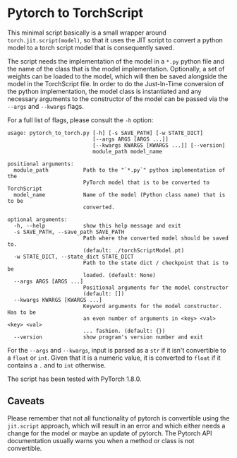 # Pytorch to TorchScript

This minimal script basically is a small wrapper around `torch.jit.script(model)`, so that it uses the JIT script to convert a python model to a torch script model that is consequently saved.

The script needs the implementation of the model in a `*.py` python file and the name of the class that is the model implementation. Optionally, a set of weights can be loaded to the model, which will then be saved alongside the model in the TorchScript file. 
In order to do the Just-In-Time conversion of the python implementation, the model class is instantiated and any necessary arguments to the constructor of the model can be passed via the `--args` and `--kwargs` flags.

For a full list of flags, please consult the `-h` option:

```
usage: pytorch_to_torch.py [-h] [-s SAVE_PATH] [-w STATE_DICT]
                           [--args ARGS [ARGS ...]]
                           [--kwargs KWARGS [KWARGS ...]] [--version]
                           module_path model_name

positional arguments:
  module_path           Path to the "`*.py`" python implementation of the
                        PyTorch model that is to be converted to TorchScript
  model_name            Name of the model (Python class name) that is to be
                        converted.

optional arguments:
  -h, --help            show this help message and exit
  -s SAVE_PATH, --save_path SAVE_PATH
                        Path where the converted model should be saved to.
                        (default: ./torchScriptModel.pt)
  -w STATE_DICT, --state_dict STATE_DICT
                        Path to the state dict / checkpoint that is to be
                        loaded. (default: None)
  --args ARGS [ARGS ...]
                        Positional arguments for the model constructor
                        (default: [])
  --kwargs KWARGS [KWARGS ...]
                        Keyword arguments for the model constructor. Has to be
                        an even number of arguments in <key> <val> <key> <val>
                        ... fashion. (default: {})
  --version             show program's version number and exit

```

For the `--args` and `--kwargs`, input is parsed as a `str` if it isn't convertible to a `float` or `int`. Given that it is a numeric value, it is converted to `float` if it contains a `.` and to `int` otherwise.

The script has been tested with PyTorch 1.8.0.

## Caveats

Please remember that not all functionality of pytorch is convertible using the `jit.script` approach, which will result in an error and which either needs a change for the model or maybe an update of pytorch. The Pytorch API documentation usually warns you when a method or class is not convertible.

